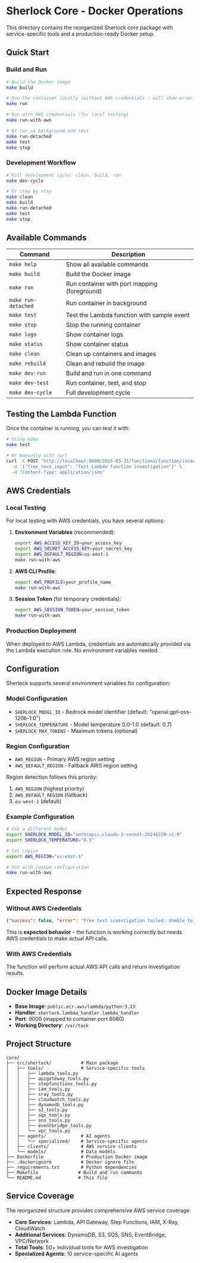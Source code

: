 # Sherlock Core - Docker Operations

This directory contains the reorganized Sherlock core package with service-specific tools and a production-ready Docker setup.

## Quick Start

### Build and Run
```bash
# Build the Docker image
make build

# Run the container locally (without AWS credentials - will show error)
make run

# Run with AWS credentials (for local testing)
make run-with-aws

# Or run in background and test
make run-detached
make test
make stop
```

### Development Workflow
```bash
# Full development cycle: clean, build, run
make dev-cycle

# Or step by step
make clean
make build
make run-detached
make test
make stop
```

## Available Commands

| Command | Description |
|---------|-------------|
| `make help` | Show all available commands |
| `make build` | Build the Docker image |
| `make run` | Run container with port mapping (foreground) |
| `make run-detached` | Run container in background |
| `make test` | Test the Lambda function with sample event |
| `make stop` | Stop the running container |
| `make logs` | Show container logs |
| `make status` | Show container status |
| `make clean` | Clean up containers and images |
| `make rebuild` | Clean and rebuild the image |
| `make dev-run` | Build and run in one command |
| `make dev-test` | Run container, test, and stop |
| `make dev-cycle` | Full development cycle |

## Testing the Lambda Function

Once the container is running, you can test it with:

```bash
# Using make
make test

# Or manually with curl
curl -X POST "http://localhost:9000/2015-03-31/functions/function/invocations" \
  -d '{"free_text_input": "Test Lambda function investigation"}' \
  -H "Content-Type: application/json"
```

## AWS Credentials

### Local Testing
For local testing with AWS credentials, you have several options:

1. **Environment Variables** (recommended):
   ```bash
   export AWS_ACCESS_KEY_ID=your_access_key
   export AWS_SECRET_ACCESS_KEY=your_secret_key
   export AWS_DEFAULT_REGION=us-east-1
   make run-with-aws
   ```

2. **AWS CLI Profile**:
   ```bash
   export AWS_PROFILE=your_profile_name
   make run-with-aws
   ```

3. **Session Token** (for temporary credentials):
   ```bash
   export AWS_SESSION_TOKEN=your_session_token
   make run-with-aws
   ```

### Production Deployment
When deployed to AWS Lambda, credentials are automatically provided via the Lambda execution role. No environment variables needed.

## Configuration

Sherlock supports several environment variables for configuration:

### Model Configuration
- `SHERLOCK_MODEL_ID` - Bedrock model identifier (default: "openai.gpt-oss-120b-1:0")
- `SHERLOCK_TEMPERATURE` - Model temperature 0.0-1.0 (default: 0.7)
- `SHERLOCK_MAX_TOKENS` - Maximum tokens (optional)

### Region Configuration
- `AWS_REGION` - Primary AWS region setting
- `AWS_DEFAULT_REGION` - Fallback AWS region setting

Region detection follows this priority:
1. `AWS_REGION` (highest priority)
2. `AWS_DEFAULT_REGION` (fallback)
3. `eu-west-1` (default)

### Example Configuration
```bash
# Use a different model
export SHERLOCK_MODEL_ID="anthropic.claude-3-sonnet-20240229-v1:0"
export SHERLOCK_TEMPERATURE="0.3"

# Set region
export AWS_REGION="us-east-1"

# Run with custom configuration
make run-with-aws
```

## Expected Response

### Without AWS Credentials
```json
{"success": false, "error": "Free text investigation failed: Unable to locate credentials"}
```
This is **expected behavior** - the function is working correctly but needs AWS credentials to make actual API calls.

### With AWS Credentials
The function will perform actual AWS API calls and return investigation results.

## Docker Image Details

- **Base Image**: `public.ecr.aws/lambda/python:3.13`
- **Handler**: `sherlock.lambda_handler.lambda_handler`
- **Port**: 9000 (mapped to container port 8080)
- **Working Directory**: `/var/task`

## Project Structure

```
core/
├── src/sherlock/           # Main package
│   ├── tools/              # Service-specific tools
│   │   ├── lambda_tools.py
│   │   ├── apigateway_tools.py
│   │   ├── stepfunctions_tools.py
│   │   ├── iam_tools.py
│   │   ├── xray_tools.py
│   │   ├── cloudwatch_tools.py
│   │   ├── dynamodb_tools.py
│   │   ├── s3_tools.py
│   │   ├── sqs_tools.py
│   │   ├── sns_tools.py
│   │   ├── eventbridge_tools.py
│   │   └── vpc_tools.py
│   ├── agents/             # AI agents
│   │   └── specialized/    # Service-specific agents
│   ├── clients/            # AWS service clients
│   └── models/             # Data models
├── Dockerfile              # Production Docker image
├── .dockerignore           # Docker ignore file
├── requirements.txt        # Python dependencies
├── Makefile               # Build and run commands
└── README.md              # This file
```

## Service Coverage

The reorganized structure provides comprehensive AWS service coverage:

- **Core Services**: Lambda, API Gateway, Step Functions, IAM, X-Ray, CloudWatch
- **Additional Services**: DynamoDB, S3, SQS, SNS, EventBridge, VPC/Network
- **Total Tools**: 50+ individual tools for AWS investigation
- **Specialized Agents**: 10 service-specific AI agents
